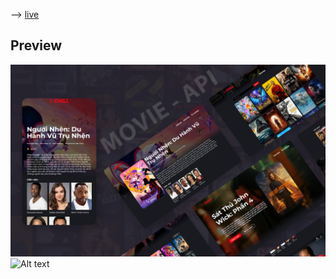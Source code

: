 --> [live](http://film-chill.vercel.app) 
## Preview
![Alt text](src/assets/OT12YY1.jpg)
![Alt text](src/assets/mio.png)
